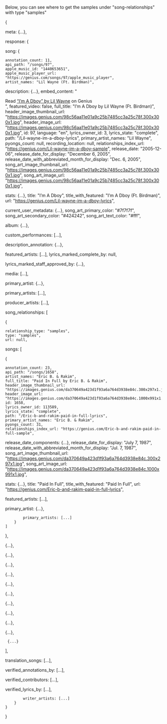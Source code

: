

Below, you can see where to get the samples under "song-relationships" with type "samples"

  
{

meta: {...},

response: {

song: {

    annotation_count: 11,
    api_path: "/songs/97",
    apple_music_id: "1440653651",
    apple_music_player_url: "https://genius.com/songs/97/apple_music_player",
    artist_names: "Lil Wayne (Ft. Birdman)",

description: {...},
embed_content: "<div id='rg_embed_link_97' class='rg_embed_link' data-song-id='97'>Read <a href='https://genius.com/Lil-wayne-im-a-dboy-lyrics'>“I’m A Dboy” by Lil Wayne</a> on Genius</div> <script crossorigin src='//genius.com/songs/97/embed.js'></script>",
featured_video: false,
full_title: "I’m A Dboy by Lil Wayne (Ft. Birdman)",
header_image_thumbnail_url: "https://images.genius.com/98c56aa11e01a9c25b7485cc3a25c78f.300x300x1.jpg",
header_image_url: "https://images.genius.com/98c56aa11e01a9c25b7485cc3a25c78f.300x300x1.jpg",
id: 97,
language: "en",
lyrics_owner_id: 3,
lyrics_state: "complete",
path: "/Lil-wayne-im-a-dboy-lyrics",
primary_artist_names: "Lil Wayne",
pyongs_count: null,
recording_location: null,
relationships_index_url: "https://genius.com/Lil-wayne-im-a-dboy-sample",
release_date: "2005-12-06",
release_date_for_display: "December 6, 2005",
release_date_with_abbreviated_month_for_display: "Dec. 6, 2005",
song_art_image_thumbnail_url: "https://images.genius.com/98c56aa11e01a9c25b7485cc3a25c78f.300x300x1.jpg",
song_art_image_url: "https://images.genius.com/98c56aa11e01a9c25b7485cc3a25c78f.300x300x1.jpg",

stats: {...},
title: "I’m A Dboy",
title_with_featured: "I’m A Dboy (Ft. Birdman)",
url: "https://genius.com/Lil-wayne-im-a-dboy-lyrics",

current_user_metadata: {...},
song_art_primary_color: "#7f7f7f",
song_art_secondary_color: "#424242",
song_art_text_color: "#fff",

album: {...},

custom_performances: [...],

description_annotation: {...},

featured_artists: [...],
lyrics_marked_complete_by: null,

lyrics_marked_staff_approved_by: {...},

media: [...],

primary_artist: {...},

primary_artists: [...],

producer_artists: [...],

song_relationships: [

 {

    relationship_type: "samples",
    type: "samples",
    url: null,

songs: [

 {

    annotation_count: 23,
    api_path: "/songs/1658",
    artist_names: "Eric B. & Rakim",
    full_title: "Paid In Full by Eric B. & Rakim",
    header_image_thumbnail_url: "https://images.genius.com/da370649a423d1f93a6a764d3938e84c.300x297x1.jpg",
    header_image_url: "https://images.genius.com/da370649a423d1f93a6a764d3938e84c.1000x991x1.jpg",
    id: 1658,
    lyrics_owner_id: 113589,
    lyrics_state: "complete",
    path: "/Eric-b-and-rakim-paid-in-full-lyrics",
    primary_artist_names: "Eric B. & Rakim",
    pyongs_count: 31,
    relationships_index_url: "https://genius.com/Eric-b-and-rakim-paid-in-full-sample",

release_date_components: {...},
release_date_for_display: "July 7, 1987",
release_date_with_abbreviated_month_for_display: "Jul. 7, 1987",
song_art_image_thumbnail_url: "https://images.genius.com/da370649a423d1f93a6a764d3938e84c.300x297x1.jpg",
song_art_image_url: "https://images.genius.com/da370649a423d1f93a6a764d3938e84c.1000x991x1.jpg",

stats: {...},
title: "Paid In Full",
title_with_featured: "Paid In Full",
url: "https://genius.com/Eric-b-and-rakim-paid-in-full-lyrics",

featured_artists: [...],

primary_artist: {...},

            primary_artists: [...]
        }
    ]

},

 {...},

 {...},

 {...},

 {...},

 {...},

 {...},

 {...},

 {...},

 {...},

 {...},

     {...}

],

translation_songs: [...],

verified_annotations_by: [...],

verified_contributors: [...],

verified_lyrics_by: [...],

            writer_artists: [...]
        }
    }

}
